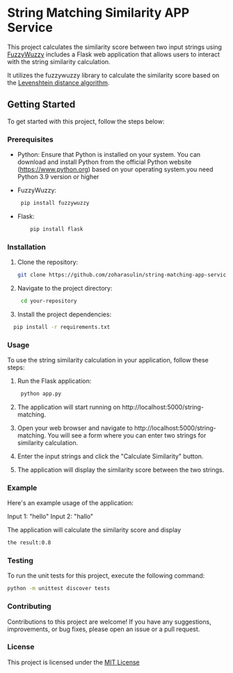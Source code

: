 # String Matching Similarity APP Service

This project calculates the similarity score between two input strings using [FuzzyWuzzy](https://github.com/seatgeek/thefuzz) includes a Flask web application that allows users to interact with the string similarity calculation. 

It utilizes the fuzzywuzzy library to calculate the similarity score based on the [Levenshtein distance algorithm](https://en.wikipedia.org/wiki/Levenshtein_distance).

## Getting Started

To get started with this project, follow the steps below:

### Prerequisites

- Python: Ensure that Python is installed on your system. You can download and install Python from the official Python website (https://www.python.org) based on your operating system.you need Python 3.9 version or higher
- FuzzyWuzzy:
  
     ```bash
      pip install fuzzywuzzy
     ```
- Flask:
  
  ```bash
      pip install flask
  ```
### Installation

1. Clone the repository:

   ```bash
   git clone https://github.com/zoharasulin/string-matching-app-service.git
   ```
2. Navigate to the project directory:
   ```bash
    cd your-repository
      ```
4.  Install the project dependencies:
   ```bash
     pip install -r requirements.txt
   ```

### Usage
To use the string similarity calculation in your application, follow these steps:

1. Run the Flask application:
   ```bash
    python app.py
2. The application will start running on http://localhost:5000/string-matching.

3. Open your web browser and navigate to http://localhost:5000/string-matching.
    You will see a form where you can enter two strings for similarity calculation.

4. Enter the input strings and click the "Calculate Similarity" button.

5. The application will display the similarity score between the two strings.

### Example
Here's an example usage of the application:

Input 1: "hello"
Input 2: "hallo"

The application will calculate the similarity score and display 

```bash
the result:0.8
```
### Testing

To run the unit tests for this project, execute the following command:
```bash
python -m unittest discover tests
```
### Contributing
Contributions to this project are welcome! If you have any suggestions, improvements, or bug fixes, please open an issue or a pull request.

### License
This project is licensed under the [MIT License](https://opensource.org/license/mit/)

